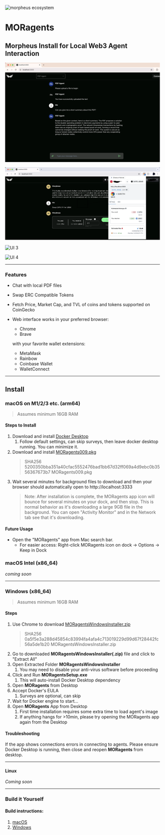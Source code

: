![morpheus ecosystem](images/morpheus-ecosystem@3x_green.png)
# MORagents

## Morpheus Install for Local Web3 Agent Interaction

![UI 1](images/moragents_chatpdf.png)

![UI 2](images/wallet_integration.png)

![UI 3](images/successful_swap.png)

![UI 4](images/agent_clarify.png)

---

### Features
- Chat with local PDF files
- Swap ERC Compatible Tokens
- Fetch Price, Market Cap, and TVL of coins and tokens supported on CoinGecko
- Web interface works in your preferred browser:
  - Chrome
  - Brave 
  
  with your favorite wallet extensions:
    - MetaMask
    - Rainbow
    - Coinbase Wallet
    - WalletConnect

---

## Install
### macOS on M1/2/3 etc. (arm64)
>Assumes minimum 16GB RAM

#### Steps to Install
1. Download and install [Docker Desktop](https://www.docker.com/products/docker-desktop/)
   1. Follow default settings, can skip surveys, then leave docker desktop running. You can minimize it.
2. Download and install [MORagents009.pkg](https://drive.proton.me/urls/762Z6QFNH4#68MKubcGeDtf) 
    > SHA256 5200350bba351a40cfac5552476bad1bb67d32ff069a4d9ebc0b3556367673b7  MORagents009.pkg
3. Wait several minutes for background files to download and then your browser should automatically open to http://localhost:3333
    > Note: After installation is complete, the MORagents app icon will bounce for several minutes on your dock, and then stop. This is normal behavior as it's downloading a large 9GB file in the background. You can open "Activity Monitor" and in the Network tab see that it's downloading.

#### Future Usage
- Open the "MORagents" app from Mac search bar.
  - For easier access: Right-click MORagents icon on dock -> Options -> Keep in Dock 

### macOS Intel (x86_64)
*coming soon*

---

### Windows (x86_64)
>Assumes minimum 16GB RAM

#### Steps
1. Use Chrome to download [MORagentsWindowsInstaller.zip](https://drive.proton.me/urls/9BE8X1ZMTG#Oh1SfTeklH4W)
    > SHA256 0a5f5e3a288d45854c83994fa4afa4c713019229d99d67f28442fc56a5de1b20 MORagentsWindowsInstaller.zip
2. Go to downloaded **MORagentsWindowsInstaller(.zip)** file and click to "Extract All"
3. Open Extracted Folder **MORagentsWindowsInstaller**
   1. You may need to disable your anti-virus software before proceeding
4. Click and Run **MORagentsSetup.exe**
   1. This will auto-install Docker Desktop dependency
5. Open **MORagents** from Desktop
6. Accept Docker's EULA
   1. Surveys are optional, can skip
7. Wait for Docker engine to start...
8. Open **MORagents** App from Desktop
    1. First time installation requires some extra time to load agent's image
    2. If anything hangs for >10min, please try opening the MORagents app again from the Desktop

#### Troubleshooting
If the app shows connections errors in connecting to agents. Please ensure Docker Desktop is running, then close and reopen **MORagents** from desktop.

---

#### Linux
*Coming soon*


---

### Build it Yourself

#### Build instructions:
1. [macOS](build_assets/macOS/README_MACOS_DEV_BUILD.md)
2. [Windows](build_assets/windows/README_WINDOWS_DEV_BUILD.md)
